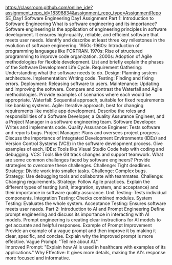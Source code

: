 https://classroom.github.com/online_ide?assignment_repo_id=18398834&assignment_repo_type=AssignmentRepo
SE_Day1
Software Engineering Day1 Assignment
Part 1: Introduction to Software Engineering
What is software engineering and its importance?
Software engineering is the application of engineering principles in software development. It ensures high-quality, reliable, and efficient software that meets user needs.
Identify and describe at least three key milestones in the evolution of software engineering.
1950s-1960s: Introduction of programming languages like FORTRAN.
1970s: Rise of structured programming to improve code organization.
2000s: Adoption of Agile methodologies for flexible development.
List and briefly explain the phases of the Software Development Life Cycle.
Requirement Gathering: Understanding what the software needs to do.
Design: Planning system architecture.
Implementation: Writing code.
Testing: Finding and fixing errors.
Deployment: Releasing software to users.
Maintenance: Updating and improving the software.
Compare and contrast the Waterfall and Agile methodologies. Provide examples of scenarios where each would be appropriate.
Waterfall: Sequential approach, suitable for fixed requirements like banking systems.
Agile: Iterative approach, best for changing requirements like mobile app development.
Describe the roles and responsibilities of a Software Developer, a Quality Assurance Engineer, and a Project Manager in a software engineering team.
Software Developer: Writes and implements code.
Quality Assurance Engineer: Tests software and reports bugs.
Project Manager: Plans and oversees project progress.
Discuss the importance of Integrated Development Environments (IDEs) and Version Control Systems (VCS) in the software development process. Give examples of each.
IDEs: Tools like Visual Studio Code help with coding and debugging.
VCS: Tools like Git track changes and support teamwork.
What are some common challenges faced by software engineers? Provide strategies to overcome these challenges.
Challenge: Tight deadlines.
Strategy: Divide work into smaller tasks.
Challenge: Complex bugs.
Strategy: Use debugging tools and collaborate with teammates.
Challenge: Changing requirements.
Strategy: Follow Agile practices.
Explain the different types of testing (unit, integration, system, and acceptance) and their importance in software quality assurance.
Unit Testing: Tests individual components.
Integration Testing: Checks combined modules.
System Testing: Evaluates the whole system.
Acceptance Testing: Ensures software meets user needs.
Part 2: Introduction to AI and Prompt Engineering
Define prompt engineering and discuss its importance in interacting with AI models.
Prompt engineering is creating clear instructions for AI models to get accurate and helpful responses.
Example of Prompt Improvement
Provide an example of a vague prompt and then improve it by making it clear, specific, and concise. Explain why the improved prompt is more effective.
Vague Prompt: "Tell me about AI."    
Improved Prompt: "Explain how AI is used in healthcare with examples of its applications."
Why Effective: It gives more details, making the AI's response more focused and informative.
